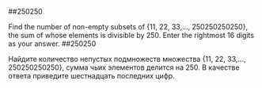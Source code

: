##250250

Find the number of non-empty subsets of {11, 22, 33,..., 250250250250}, the sum of whose elements is divisible by 250. Enter the rightmost 16 digits as your answer.
##250250

Найдите количество непустых подмножеств множества {11, 22, 33,..., 250250250250}, сумма чьих элементов делится на 250. В качестве ответа приведите шестнадцать последних цифр.
